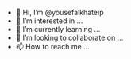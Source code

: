 - 👋 Hi, I’m @yousefalkhateip
- 👀 I’m interested in ...
- 🌱 I’m currently learning ...
- 💞️ I’m looking to collaborate on ...
- 📫 How to reach me ...

<!---
yousefalkhateip/yousefalkhateip is a ✨ special ✨ repository because its `README.md` (this file) appears on your GitHub profile.
You can click the Preview link to take a look at your changes.
--->
